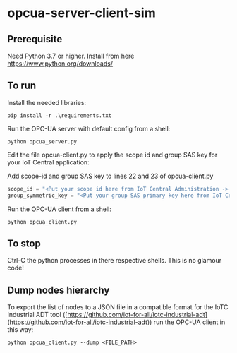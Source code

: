 # opcua-server-client-sim

## Prerequisite

Need Python 3.7 or higher. Install from here https://www.python.org/downloads/

## To run

Install the needed libraries:

```shell
pip install -r .\requirements.txt
```

Run the OPC-UA server with default config from a shell:

```shell
python opcua_server.py
```

Edit the file opcua-client.py to apply the scope id and group SAS key for your IoT Central application:

Add scope-id and group SAS key to lines 22 and 23 of opcua-client.py

```python
scope_id = "<Put your scope id here from IoT Central Administration -> Device connection>"
group_symmetric_key = "<Put your group SAS primary key here from IoT Central Administration -> Device Connection -> SAS-IoT-Devices>"
```

Run the OPC-UA client from a shell:

```shell
python opcua_client.py
```

## To stop

Ctrl-C the python processes in there respective shells. This is no glamour code!

## Dump nodes hierarchy

To export the list of nodes to a JSON file in a compatible format for the IoTC Industrial ADT tool ([https://github.com/iot-for-all/iotc-industrial-adt](https://github.com/iot-for-all/iotc-industrial-adt)) run the OPC-UA client in this way:

```shell
python opcua_client.py --dump <FILE_PATH>
```
